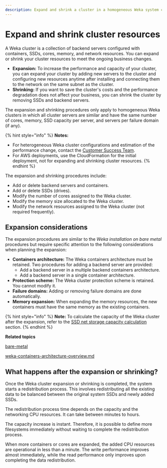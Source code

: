 ```yaml
---
description: Expand and shrink a cluster in a homogeneous Weka system configuration.
---
```


# Expand and shrink cluster resources

A Weka cluster is a collection of backend servers configured with containers, SSDs, cores, memory, and network resources. You can expand or shrink your cluster resources to meet the ongoing business changes.

* **Expansion:** To increase the performance and capacity of your cluster, you can expand your cluster by adding new servers to the cluster and configuring new resources anytime after installing and connecting them to the network on the same subnet as the cluster.
* **Shrinking:** If you want to save the cluster's costs and the performance degradation does not affect your business, you can shrink the cluster by removing SSDs and backend servers.

The expansion and shrinking procedures only apply to homogeneous Weka clusters in which all cluster servers are similar and have the same number of cores, memory, SSD capacity per server, and servers per failure domain (if any).

{% hint style="info" %}
**Notes:**

* For heterogeneous Weka cluster configurations and estimation of the performance change, contact the [Customer Success Team](../../support/getting-support-for-your-weka-system.md#contact-customer-success-team).
* For AWS deployments, use the CloudFormation for the initial deployment, not for expanding and shrinking cluster resources.
{% endhint %}

The expansion and shrinking procedures include:

* Add or delete backend servers and containers.
* Add or delete SSDs (drives).
* Modify the number of cores assigned to the Weka cluster.
* Modify the memory size allocated to the Weka cluster.
* Modify the network resources assigned to the Weka cluster (not required frequently).

## Expansion considerations

The expansion procedures are similar to the _Weka installation on bare metal_ procedures but require specific attention to the following considerations when planning the expansion:

* **Containers architecture:** The Weka containers architecture must be retained. Two procedures for adding a backend server are provided:
  * Add a backend server in a multiple backend containers architecture.
  * Add a backend server in a single container architecture.
* **Protection scheme:** The Weka cluster protection scheme is retained. You cannot modify it.
* **Failure domains:** Adding or removing failure domains are done automatically.
* **Memory expansion:** When expanding the memory resources, the new containers must have the same memory as the existing containers.

{% hint style="info" %}
**Note:** To calculate the capacity of the Weka cluster after the expansion, refer to the [SSD net storage capacity calculation](../../overview/ssd-capacity-management.md#ssd-net-storage-capacity-calculation) section.
{% endhint %}

**Related topics**

[bare-metal](../../install/bare-metal/ "mention")

[weka-containers-architecture-overview.md](../../overview/weka-containers-architecture-overview.md "mention")

## What happens after the expansion or shrinking?

Once the Weka cluster expansion or shrinking is completed, the system starts a redistribution process. This involves redistributing all the existing data to be balanced between the original system SSDs and newly added SSDs.

The redistribution process time depends on the capacity and the networking CPU resources. It can take between minutes to hours.&#x20;

The capacity increase is instant. Therefore, it is possible to define more filesystems immediately without waiting to complete the redistribution process.

When more containers or cores are expanded, the added CPU resources are operational in less than a minute. The write performance improves almost immediately, while the read performance only improves upon completing the data redistribution.
